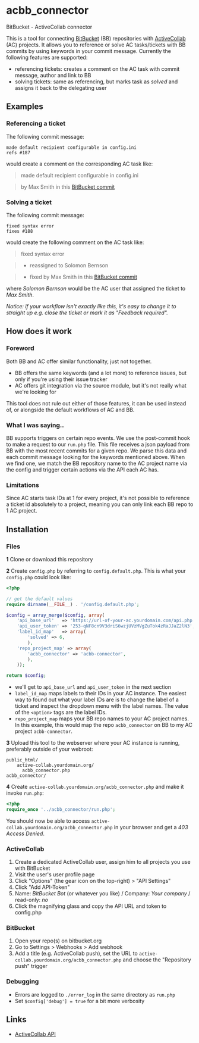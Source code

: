 # acbb_connector
BitBucket - ActiveCollab connector

This is a tool for connecting [BitBucket](https://bitbucket.org) (BB) repositories with [ActiveCollab](https://www.activecollab.com/) (AC) projects. It allows you to reference or solve AC tasks/tickets with BB commits by using keywords in your commit message. Currently the following features are supported:

* referencing tickets: creates a comment on the AC task with commit message, author and link to BB
* solving tickets: same as referencing, but marks task as *solved* and assigns it back to the delegating user

## Examples

### Referencing a ticket

The following commit message:

```
made default recipient configurable in config.ini
refs #187
```

would create a comment on the corresponding AC task like:

> made default recipient configurable in config.ini

> by Max Smith in this [BitBucket commit](https://bitbucket.org#link-to-commit)

### Solving a ticket

The following commit message:

```
fixed syntax error
fixes #188
```

would create the following comment on the AC task like:

> fixed syntax error

> * reassigned to Solomon Bernson

> * fixed by Max Smith in this [BitBucket commit](https://bitbucket.org#link-to-commit)

where *Solomon Bernson* would be the AC user that assigned the ticket to *Max Smith*.

*Notice: if your workflow isn't exactly like this, it's easy to change it to straight up e.g. close the ticket
or mark it as "Feedback required".*


## How does it work

### Foreword

Both BB and AC offer similar functionality, just not together.

* BB offers the same keywords (and a lot more) to reference issues, but only if you're using their issue tracker
* AC offers git integration via the source module, but it's not really what we're looking for

This tool does not rule out either of those features, it can be used instead of, or alongside the default workflows of AC and BB.

### What I was saying..

BB supports triggers on certain repo events. We use the post-commit hook to make a request to our `run.php` file. This file receives a json payload from BB with the most recent commits for a given repo. We parse this data and each commit message looking for the keywords mentioned above. When we find one, we match the BB repository name to the AC project name via the config and trigger certain actions via the API each AC has.

### Limitations

Since AC starts task IDs at 1 for every project, it's not possible to reference a ticket id absolutely to a project, meaning you can only link each BB repo to 1 AC project.

## Installation

### Files

**1** Clone or download this repository

**2** Create `config.php` by referring to `config.default.php`. This is what your `config.php` could look like:

```php
<?php

// get the default values
require dirname(__FILE__) . '/config.default.php';

$config = array_merge($config, array(
	'api_base_url'   => 'https://url-of-your-ac.yourdomain.com/api.php',
	'api_user_token' => '253-qNF8cn9V3driS6wzjUVzMVgZuTok4zRaJJaZ2lN3',
	'label_id_map'   => array(
		'solved' => 6,
		),
	'repo_project_map' => array(
		'acbb_connector' => 'acbb-connector',
		),
	));

return $config;
```

* we'll get to `api_base_url` and `api_user_token` in the next section
* `label_id_map` maps labels to their IDs in your AC instance. The easiest way to found out what your label IDs are is to change the label of a ticket and inspect the dropdown menu with the label names. The value of the `<option>` tags are the label IDs.
* `repo_project_map` maps your BB repo names to your AC project names. In this example, this would map the repo `acbb_connector` on BB to my AC project `acbb-connector`.

**3** Upload this tool to the webserver where your AC instance is running, preferably outside of your webroot:

```
public_html/
    active-collab.yourdomain.org/
      acbb_connector.php
acbb_connector/
```

**4** Create `active-collab.yourdomain.org/acbb_connector.php` and make it invoke `run.php`:

```php
<?php
require_once '../acbb_connector/run.php';
```

You should now be able to access `active-collab.yourdomain.org/acbb_connector.php` in your browser and get a *403 Access Denied*.

### ActiveCollab

1. Create a dedicated ActiveCollab user, assign him to all projects you use with BitBucket
2. Visit the user's user profile page
3. Click "Options" (the gear icon on the top-right) > "API Settings"
4. Click "Add API-Token"
5. Name: *BitBucket Bot* (or whatever you like) / Company: *Your company* / read-only: *no*
6. Click the magnifying glass and copy the API URL and token to config.php

### BitBucket

1. Open your repo(s) on bitbucket.org
2. Go to Settings > Webhooks > Add webhook
3. Add a title (e.g. ActiveCollab push), set the URL to `active-collab.yourdomain.org/acbb_connector.php` and choose the "Repository push" trigger

### Debugging

* Errors are logged to `./error_log` in the same directory as `run.php`
* Set `$config['debug'] = true` for a bit more verbosity

## Links

* [ActiveCollab API](https://help-classic.activecollab.com/books/api/check-api-url.html)
